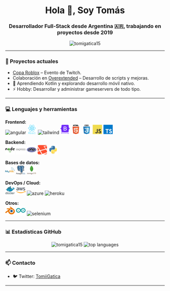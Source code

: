 <h1 align="center">Hola 👋, Soy Tomás</h1>
<h3 align="center">Desarrollador Full-Stack desde Argentina 🇦🇷, trabajando en proyectos desde 2019</h3>

<p align="center">
  <img src="https://komarev.com/ghpvc/?username=tomigatica15&label=Profile%20views&color=0e75b6&style=flat" alt="tomigatica15" />
</p>

---

### 🔭 Proyectos actuales
- [Copa Roblox](https://www.coparoblox.com/) – Evento de Twitch.
- Colaboración en [Overextended](https://github.com/overextended) – Desarrollo de scripts y mejoras.
- 🌱 Aprendiendo Kotlin y explorando desarrollo móvil nativo.
- ⚡ Hobby: Desarrollar y administrar gameservers de todo tipo.

---

### 💻 Lenguajes y herramientas

**Frontend:**  
<img src="https://angular.io/assets/images/logos/angular/angular.svg" alt="angular" width="30"/> <img src="https://raw.githubusercontent.com/devicons/devicon/master/icons/react/react-original-wordmark.svg" alt="react" width="30"/> <img src="https://www.vectorlogo.zone/logos/tailwindcss/tailwindcss-icon.svg" alt="tailwind" width="30"/> <img src="https://raw.githubusercontent.com/devicons/devicon/master/icons/bootstrap/bootstrap-plain-wordmark.svg" alt="bootstrap" width="30"/> <img src="https://raw.githubusercontent.com/devicons/devicon/master/icons/html5/html5-original-wordmark.svg" alt="html5" width="30"/> <img src="https://raw.githubusercontent.com/devicons/devicon/master/icons/css3/css3-original-wordmark.svg" alt="css3" width="30"/> <img src="https://raw.githubusercontent.com/devicons/devicon/master/icons/javascript/javascript-original.svg" alt="javascript" width="30"/> <img src="https://raw.githubusercontent.com/devicons/devicon/master/icons/typescript/typescript-original.svg" alt="typescript" width="30"/>  

**Backend:**  
<img src="https://raw.githubusercontent.com/devicons/devicon/master/icons/nodejs/nodejs-original-wordmark.svg" alt="nodejs" width="30"/> <img src="https://raw.githubusercontent.com/devicons/devicon/master/icons/express/express-original-wordmark.svg" alt="express" width="30"/> <img src="https://raw.githubusercontent.com/devicons/devicon/master/icons/php/php-original.svg" alt="php" width="30"/> <img src="https://raw.githubusercontent.com/devicons/devicon/master/icons/laravel/laravel-plain.svg" alt="laravel" width="30"/> <img src="https://raw.githubusercontent.com/devicons/devicon/master/icons/python/python-original.svg" alt="python" width="30"/>  

**Bases de datos:**  
<img src="https://raw.githubusercontent.com/devicons/devicon/master/icons/mysql/mysql-original-wordmark.svg" alt="mysql" width="30"/> <img src="https://raw.githubusercontent.com/devicons/devicon/master/icons/postgresql/postgresql-original-wordmark.svg" alt="postgresql" width="30"/> <img src="https://raw.githubusercontent.com/devicons/devicon/master/icons/mongodb/mongodb-original-wordmark.svg" alt="mongodb" width="30"/>  

**DevOps / Cloud:**  
<img src="https://raw.githubusercontent.com/devicons/devicon/master/icons/docker/docker-original-wordmark.svg" alt="docker" width="30"/> <img src="https://raw.githubusercontent.com/devicons/devicon/master/icons/amazonwebservices/amazonwebservices-original-wordmark.svg" alt="aws" width="30"/> <img src="https://www.vectorlogo.zone/logos/microsoft_azure/microsoft_azure-icon.svg" alt="azure" width="30"/> <img src="https://www.vectorlogo.zone/logos/heroku/heroku-icon.svg" alt="heroku" width="30"/>  

**Otros:**  
<img src="https://raw.githubusercontent.com/devicons/devicon/master/icons/blender/blender-original.svg" alt="blender" width="30"/> <img src="https://raw.githubusercontent.com/devicons/devicon/master/icons/arduino/arduino-original.svg" alt="arduino" width="30"/> <img src="https://www.selenium.dev/images/selenium_logo_square_green.png" alt="selenium" width="30"/>  

---

### 📊 Estadísticas GitHub
<p align="center">
  <img src="https://github-readme-stats.vercel.app/api?username=tomigatica15&show_icons=true&locale=en" alt="tomigatica15" />
  <img src="https://github-readme-stats.vercel.app/api/top-langs/?username=tomigatica15&layout=compact&langs_count=10" alt="top languages" />
</p>

---

### 📫 Contacto  
- 🐦 Twitter: [TomiiGatica](https://x.com/TomiiGatica)

---
